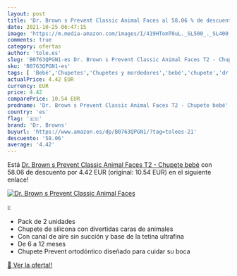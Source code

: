 ```yaml
---
layout: post
title: 'Dr. Brown s Prevent Classic Animal Faces al 58.06 % de descuento'
date: 2021-10-25 06:47:15
image: 'https://m.media-amazon.com/images/I/419HTomT0uL._SL500_._SL400_.jpg'
comments: true
category: ofertas
author: 'tole.es'
slug: 'B0763QPGN1-es Dr. Brown s Prevent Classic Animal Faces T2 - Chupete bebé'
sku: 'B0763QPGN1-es'
tags: [ 'Bebé','Chupetes','Chupetes y mordedores','bebé','chupete','dr. browns', ]
actualPrice: 4.42 EUR
currency: EUR
price: 4.42
comparePrice: 10.54 EUR
prodname: 'Dr. Brown s Prevent Classic Animal Faces T2 - Chupete bebé'
country: 'es'
flag: '🇪🇸'
brand: 'Dr. Browns'
buyurl: 'https://www.amazon.es/dp/B0763QPGN1/?tag=tolees-21'
descuento: '58.06'
average: '4.42'
---
```


Está [Dr. Brown s Prevent Classic Animal Faces T2 - Chupete bebé](https://www.amazon.es/dp/B0763QPGN1/?tag=tolees-21) con 58.06 de descuento por 4.42 EUR (original: 10.54 EUR) en el siguiente enlace!

[![Dr. Brown s Prevent Classic Animal Faces](https://m.media-amazon.com/images/I/419HTomT0uL._SL500_._SL400_.jpg)](https://www.amazon.es/dp/B0763QPGN1/?tag=tolees-21)

ℹ️:

- Pack de 2 unidades
- Chupete de silicona con divertidas caras de animales
- Con canal de aire sin succión y base de la tetina ultrafina
- De 6 a 12 meses
- Chupete Prevent ortodóntico diseñado para cuidar su boca

[🛒 Ver la oferta!!](https://www.amazon.es/dp/B0763QPGN1/?tag=tolees-21)
